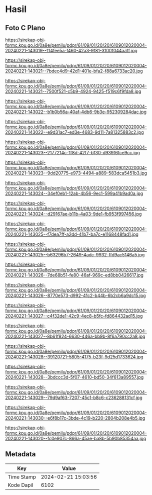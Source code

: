 # Hasil

## Foto C Plano

https://sirekap-obj-formc.kpu.go.id/0a8e/pemilu/pdpr/61/09/01/20/20/6109012020004-20240221-143019--114fee5a-f460-42a3-9f81-3100f044aa1f.jpg

https://sirekap-obj-formc.kpu.go.id/0a8e/pemilu/pdpr/61/09/01/20/20/6109012020004-20240221-143021--7bdec4d9-42d1-401e-bfa2-f88a6733ac20.jpg

https://sirekap-obj-formc.kpu.go.id/0a8e/pemilu/pdpr/61/09/01/20/20/6109012020004-20240221-143021--7500f521-c5b9-4924-9425-f519c6f9fda8.jpg

https://sirekap-obj-formc.kpu.go.id/0a8e/pemilu/pdpr/61/09/01/20/20/6109012020004-20240221-143022--b1b0b56a-40af-4db6-9b3e-952309284dac.jpg

https://sirekap-obj-formc.kpu.go.id/0a8e/pemilu/pdpr/61/09/01/20/20/6109012020004-20240221-143022--e9d31ac7-ed3e-4683-9d11-7a81325883c2.jpg

https://sirekap-obj-formc.kpu.go.id/0a8e/pemilu/pdpr/61/09/01/20/20/6109012020004-20240221-143023--2177214c-1f8d-42f7-b130-d939f6fce9cc.jpg

https://sirekap-obj-formc.kpu.go.id/0a8e/pemilu/pdpr/61/09/01/20/20/6109012020004-20240221-143023--9dd20775-e973-4494-a889-583dca5451b3.jpg

https://sirekap-obj-formc.kpu.go.id/0a8e/pemilu/pdpr/61/09/01/20/20/6109012020004-20240221-143024--34ef0eb1-12ab-4b56-9ec1-599a41b9ad0a.jpg

https://sirekap-obj-formc.kpu.go.id/0a8e/pemilu/pdpr/61/09/01/20/20/6109012020004-20240221-143024--d29167ae-b11b-4a03-9de1-fb953f997456.jpg

https://sirekap-obj-formc.kpu.go.id/0a8e/pemilu/pdpr/61/09/01/20/20/6109012020004-20240221-143025--f7dea7ff-a2dd-41b7-ba7c-e1168448fad1.jpg

https://sirekap-obj-formc.kpu.go.id/0a8e/pemilu/pdpr/61/09/01/20/20/6109012020004-20240221-143025--b63296b7-2649-4adc-9932-ffd9ac5146a5.jpg

https://sirekap-obj-formc.kpu.go.id/0a8e/pemilu/pdpr/61/09/01/20/20/6109012020004-20240221-143026--7de68b51-fe80-46af-969c-ed8bb0426617.jpg

https://sirekap-obj-formc.kpu.go.id/0a8e/pemilu/pdpr/61/09/01/20/20/6109012020004-20240221-143026--8770e573-d992-41c2-b44b-6b2cb6a9dc15.jpg

https://sirekap-obj-formc.kpu.go.id/0a8e/pemilu/pdpr/61/09/01/20/20/6109012020004-20240221-143027--c4f32de1-42c9-4ec8-b5fc-fd864432ad15.jpg

https://sirekap-obj-formc.kpu.go.id/0a8e/pemilu/pdpr/61/09/01/20/20/6109012020004-20240221-143027--8b61f824-6630-446a-bb9b-8f6a790cc2a8.jpg

https://sirekap-obj-formc.kpu.go.id/0a8e/pemilu/pdpr/61/09/01/20/20/6109012020004-20240221-143028--39120721-5805-4175-b23f-9d25d1733624.jpg

https://sirekap-obj-formc.kpu.go.id/0a8e/pemilu/pdpr/61/09/01/20/20/6109012020004-20240221-143028--3bdccc3d-5f07-4610-bd50-34f613a89557.jpg

https://sirekap-obj-formc.kpu.go.id/0a8e/pemilu/pdpr/61/09/01/20/20/6109012020004-20240221-143029--79d9af63-7207-45c1-b8c6-c236288131cf.jpg

https://sirekap-obj-formc.kpu.go.id/0a8e/pemilu/pdpr/61/09/01/20/20/6109012020004-20240221-143030--e6f8b17c-3bde-4c19-b220-2804b208e4b5.jpg

https://sirekap-obj-formc.kpu.go.id/0a8e/pemilu/pdpr/61/09/01/20/20/6109012020004-20240221-143020--fc0e907c-866a-45ae-ba8b-5b90b85354aa.jpg


## Metadata

| Key        | Value               |
| ---------- | ------------------- |
| Time Stamp | 2024-02-21 15:03:56 |
| Kode Dapil | 6102                |



